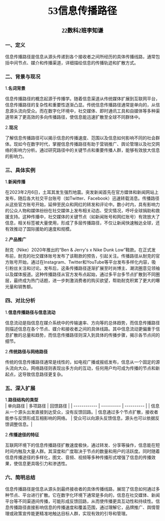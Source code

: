 # <center><font face="黑体" size=6 font color=black>53信息传播路径</font></center>
## <center><font face="黑体" size=4 font color=black>22数科2班李知谦</font></center>
### 一、定义
信息传播路径是信息从源头传递到各个接收者之间所经历的具体传播线路，通常包括中间节点、媒介和传播渠道，详细描绘信息的传播轨迹和扩散方式。
### 二、背景与现况
1.**名词背景**

信息传播路径的概念起源于传播学。随着信息渠道从传统媒体扩展到互联网平台，信息传播路径的复杂性和重要性逐渐凸显。传统信息传播路径通常是单向的，从信息源头流向受众。而在数字化环境中，社交媒体、即时通讯工具和自媒体等多种渠道带来了更高效的多向传播路径，使信息能迅速扩散至全球不同群体中。

2.**现况**

了解信息传播路径可以揭示信息的传播速度、范围以及信息如何影响不同的社会群体。现如今在数字时代，掌握信息传播路径有助于营销推广、舆论管理以及社交网络的影响力分析。通过研究路径中的关键节点和重要传播人群，能够有效放大信息的影响力。
### 三、具体实例
1.**新闻传播**

在2023年2月6日，土耳其发生强烈地震。突发新闻首先在官方媒体和新闻网站上发布，随后各大社交平台账号（如Twitter、Facebook）迅速转载消息。传播路径从这些官方账号开始，延伸至民众和网红的转发和评论中。数小时内，具有影响力的公众人物和媒体纷纷在社交媒体上发布相关动态、受灾情况，呼吁全球捐助和救援支持。这种传播中，社交媒体的关键节点（如新闻账号和网红账号）有效放大了信息，相关标签被大量使用，形成了多层传播路径，不仅让新闻快速触达全球，还有效推动了国际援助的速度和规模。<br>

2.**产品推广**

耐克（Nike）2020年推出的“Ben & Jerry's x Nike Dunk Low”鞋款。在正式发布前，耐克的社交媒体账号发布了该鞋款的预告，引起关注。传播路径从耐克的官方账号开始，通过在Instagram、Twitter和YouTube等平台发布多样化内容，吸引粉丝关注和讨论。发布后，这条传播路径逐渐扩展至时尚博主、潮流圈意见领袖以及媒体报道。这种传播路径从官方发布点起始，通过多平台多节点扩散到不同圈层，最终成为热门话题，进一步刺激消费者的购买欲望，帮助耐克积累了更大的曝光量和销售额。<br>

### 四、对比分析
1.**信息传播路径与信息流动**

信息流动是指信息在媒介系统中的传输速率、方向等的总体趋势，而信息传播路径则描述信息在各个节点、媒介和接收者之间的具体线路。其中信息流动更偏重于信息扩散的总量和趋势，而信息传播路径则深入到具体的传播步骤，揭示各节点间的细节。<br>

2.**传统路径与网络路径**

传统的信息传播路径通常是线性的，如电视广播或报纸发布，信息从一个固定的源头流向大众。网络路径则表现出多方向的互动，任何用户均可成为传播的节点和新起点，这导致信息路径更复杂。<br>


### 五、深入扩展
1.**路径结构的类型**<br>
| 单向路径 | 多项路径 | 回馈路径 |
| ------------ | ---------- | ---------- |
| 信息从一个源头出发直接到达受众，没有反馈回路。| 信息通过多个节点扩散，接收者能参与反馈形成互相影响的网络。 | 受众可以向源头反馈信息，源头也可以依据反馈调整信息。|


2.**传播途径的特征**

互联网环境下的信息传播路径扩散速度极快，通过转发、分享等操作，信息能在短时间内触及大量人群。其深度和广度取决于节点的数量和用户的活跃度。同时随着信息传播途径的多样化，图文、音频、视频等多种传播形式增强了信息的传播效果，使信息更具吸引力和渗透性。<br>

### 六、简明总结
信息传播路径是信息从源头到最终接收者的具体传播线路，展现了信息如何通过多种节点、平台进行扩散。它在数字化环境下通常是多向的，信息在社交媒体、新闻平台等不同渠道间传播，可能形成反馈回路，从而使传播更具互动性和持续性。信息传播路径直接影响信息的传播速度和覆盖范围，通过理解它，品牌推广、舆情管理或政策宣传能更精准地触达目标人群，实现有效的引导和管理。 
